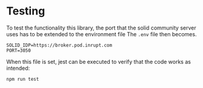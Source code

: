 # Testing

To test the functionality this library, the port that the solid community server uses has to be extended to the environment file
The `.env` file then becomes.

```text
SOLID_IDP=https://broker.pod.inrupt.com
PORT=3050
```

When this file is set, jest can be executed to verify that the code works as intended:

```bash
npm run test
```
